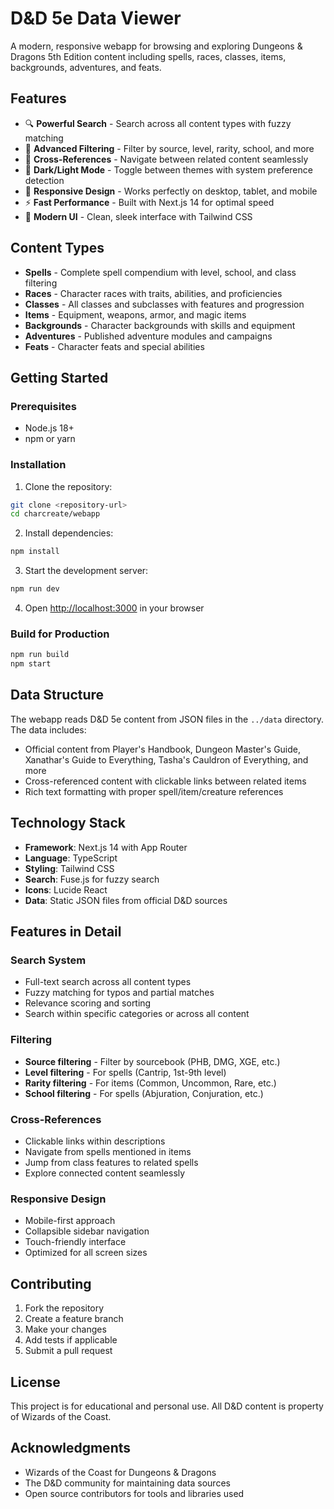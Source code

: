 # D&D 5e Data Viewer

A modern, responsive webapp for browsing and exploring Dungeons & Dragons 5th Edition content including spells, races, classes, items, backgrounds, adventures, and feats.

## Features

- 🔍 **Powerful Search** - Search across all content types with fuzzy matching
- 🎯 **Advanced Filtering** - Filter by source, level, rarity, school, and more
- 🔗 **Cross-References** - Navigate between related content seamlessly
- 🌙 **Dark/Light Mode** - Toggle between themes with system preference detection
- 📱 **Responsive Design** - Works perfectly on desktop, tablet, and mobile
- ⚡ **Fast Performance** - Built with Next.js 14 for optimal speed
- 🎨 **Modern UI** - Clean, sleek interface with Tailwind CSS

## Content Types

- **Spells** - Complete spell compendium with level, school, and class filtering
- **Races** - Character races with traits, abilities, and proficiencies
- **Classes** - All classes and subclasses with features and progression
- **Items** - Equipment, weapons, armor, and magic items
- **Backgrounds** - Character backgrounds with skills and equipment
- **Adventures** - Published adventure modules and campaigns
- **Feats** - Character feats and special abilities

## Getting Started

### Prerequisites

- Node.js 18+ 
- npm or yarn

### Installation

1. Clone the repository:
```bash
git clone <repository-url>
cd charcreate/webapp
```

2. Install dependencies:
```bash
npm install
```

3. Start the development server:
```bash
npm run dev
```

4. Open [http://localhost:3000](http://localhost:3000) in your browser

### Build for Production

```bash
npm run build
npm start
```

## Data Structure

The webapp reads D&D 5e content from JSON files in the `../data` directory. The data includes:

- Official content from Player's Handbook, Dungeon Master's Guide, Xanathar's Guide to Everything, Tasha's Cauldron of Everything, and more
- Cross-referenced content with clickable links between related items
- Rich text formatting with proper spell/item/creature references

## Technology Stack

- **Framework**: Next.js 14 with App Router
- **Language**: TypeScript
- **Styling**: Tailwind CSS
- **Search**: Fuse.js for fuzzy search
- **Icons**: Lucide React
- **Data**: Static JSON files from official D&D sources

## Features in Detail

### Search System
- Full-text search across all content types
- Fuzzy matching for typos and partial matches
- Relevance scoring and sorting
- Search within specific categories or across all content

### Filtering
- **Source filtering** - Filter by sourcebook (PHB, DMG, XGE, etc.)
- **Level filtering** - For spells (Cantrip, 1st-9th level)
- **Rarity filtering** - For items (Common, Uncommon, Rare, etc.)
- **School filtering** - For spells (Abjuration, Conjuration, etc.)

### Cross-References
- Clickable links within descriptions
- Navigate from spells mentioned in items
- Jump from class features to related spells
- Explore connected content seamlessly

### Responsive Design
- Mobile-first approach
- Collapsible sidebar navigation
- Touch-friendly interface
- Optimized for all screen sizes

## Contributing

1. Fork the repository
2. Create a feature branch
3. Make your changes
4. Add tests if applicable
5. Submit a pull request

## License

This project is for educational and personal use. All D&D content is property of Wizards of the Coast.

## Acknowledgments

- Wizards of the Coast for Dungeons & Dragons
- The D&D community for maintaining data sources
- Open source contributors for tools and libraries used